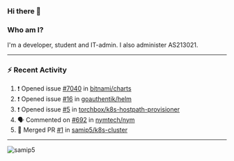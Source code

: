 ### Hi there 👋

### Who am I?
I'm a developer, student and IT-admin. I also administer AS213021.

---
### :zap: Recent Activity
<!--START_SECTION:activity-->
1. ❗️ Opened issue [#7040](https://github.com/bitnami/charts/issues/7040) in [bitnami/charts](https://github.com/bitnami/charts)
2. ❗️ Opened issue [#16](https://github.com/goauthentik/helm/issues/16) in [goauthentik/helm](https://github.com/goauthentik/helm)
3. ❗️ Opened issue [#5](https://github.com/torchbox/k8s-hostpath-provisioner/issues/5) in [torchbox/k8s-hostpath-provisioner](https://github.com/torchbox/k8s-hostpath-provisioner)
4. 🗣 Commented on [#692](https://github.com/nymtech/nym/issues/692) in [nymtech/nym](https://github.com/nymtech/nym)
5. 🎉 Merged PR [#1](https://github.com/samip5/k8s-cluster/pull/1) in [samip5/k8s-cluster](https://github.com/samip5/k8s-cluster)
<!--END_SECTION:activity-->
---

<img align="center" src="https://github-readme-stats.vercel.app/api?username=samip5&show_icons=true" alt="samip5" />
